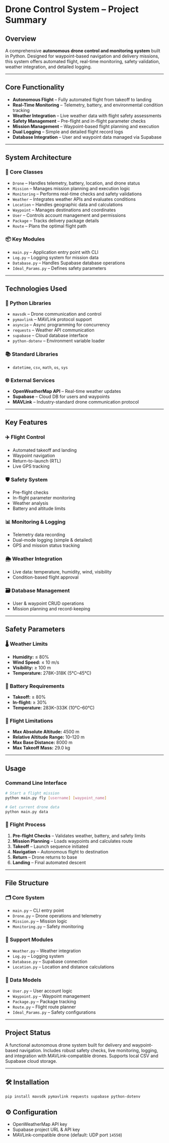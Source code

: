 # Drone Control System – Project Summary

## Overview
A comprehensive **autonomous drone control and monitoring system** built in Python. Designed for waypoint-based navigation and delivery missions, this system offers automated flight, real-time monitoring, safety validation, weather integration, and detailed logging.

---

## Core Functionality
- **Autonomous Flight** – Fully automated flight from takeoff to landing
- **Real-Time Monitoring** – Telemetry, battery, and environmental condition tracking
- **Weather Integration** – Live weather data with flight safety assessments
- **Safety Management** – Pre-flight and in-flight parameter checks
- **Mission Management** – Waypoint-based flight planning and execution
- **Dual Logging** – Simple and detailed flight record logs
- **Database Integration** – User and waypoint data managed via Supabase

---

## System Architecture

### 🔧 Core Classes
- `Drone` – Handles telemetry, battery, location, and drone status
- `Mission` – Manages mission planning and execution logic
- `Monitoring` – Performs real-time checks and safety validations
- `Weather` – Integrates weather APIs and evaluates conditions
- `Location` – Handles geographic data and calculations
- `Waypoint` – Manages destinations and coordinates
- `User` – Controls account management and permissions
- `Package` – Tracks delivery package details
- `Route` – Plans the optimal flight path

### 📦 Key Modules
- `main.py` – Application entry point with CLI
- `Log.py` – Logging system for mission data
- `Database.py` – Handles Supabase database operations
- `Ideal_Params.py` – Defines safety parameters

---

## Technologies Used

### 🐍 Python Libraries
- `mavsdk` – Drone communication and control
- `pymavlink` – MAVLink protocol support
- `asyncio` – Async programming for concurrency
- `requests` – Weather API communication
- `supabase` – Cloud database interface
- `python-dotenv` – Environment variable loader

### 📚 Standard Libraries
- `datetime`, `csv`, `math`, `os`, `sys`

### 🌐 External Services
- **OpenWeatherMap API** – Real-time weather updates
- **Supabase** – Cloud DB for users and waypoints
- **MAVLink** – Industry-standard drone communication protocol

---

## Key Features

### ✈️ Flight Control
- Automated takeoff and landing
- Waypoint navigation
- Return-to-launch (RTL)
- Live GPS tracking

### 🛡️ Safety System
- Pre-flight checks
- In-flight parameter monitoring
- Weather analysis
- Battery and altitude limits

### 📊 Monitoring & Logging
- Telemetry data recording
- Dual-mode logging (simple & detailed)
- GPS and mission status tracking

### 🌦️ Weather Integration
- Live data: temperature, humidity, wind, visibility
- Condition-based flight approval

### 🗃️ Database Management
- User & waypoint CRUD operations
- Mission planning and record-keeping

---

## Safety Parameters

### 🌡️ Weather Limits
- **Humidity:** ≤ 80%
- **Wind Speed:** ≤ 10 m/s
- **Visibility:** ≥ 100 m
- **Temperature:** 278K–318K (5°C–45°C)

### 🔋 Battery Requirements
- **Takeoff:** ≥ 80%
- **In-flight:** ≥ 30%
- **Temperature:** 283K–333K (10°C–60°C)

### 🚫 Flight Limitations
- **Max Absolute Altitude:** 4500 m
- **Relative Altitude Range:** 10–120 m
- **Max Base Distance:** 8000 m
- **Max Takeoff Mass:** 29.0 kg

---



## Usage

### Command Line Interface
```bash
# Start a flight mission
python main.py fly [username] [waypoint_name]

# Get current drone data
python main.py data
```

### 🧭 Flight Process
1. **Pre-flight Checks** – Validates weather, battery, and safety limits
2. **Mission Planning** – Loads waypoints and calculates route
3. **Takeoff** – Launch sequence initiated
4. **Navigation** – Autonomous flight to destination
5. **Return** – Drone returns to base
6. **Landing** – Final automated descent

---

## File Structure

### 🗂️ Core System
- `main.py` – CLI entry point
- `Drone.py` – Drone operations and telemetry
- `Mission.py` – Mission logic
- `Monitoring.py` – Safety monitoring

### 🔧 Support Modules
- `Weather.py` – Weather integration
- `Log.py` – Logging system
- `Database.py` – Supabase connection
- `Location.py` – Location and distance calculations

### 🧱 Data Models
- `User.py` – User account logic
- `Waypoint.py` – Waypoint management
- `Package.py` – Package tracking
- `Route.py` – Flight route planner
- `Ideal_Params.py` – Safety configurations

---

## Project Status
A functional autonomous drone system built for delivery and waypoint-based navigation. Includes robust safety checks, live monitoring, logging, and integration with MAVLink-compatible drones. Supports local CSV and Supabase cloud storage.

---

## 🛠️ Installation
```bash
pip install mavsdk pymavlink requests supabase python-dotenv
```

## ⚙️ Configuration
- OpenWeatherMap API key
- Supabase project URL & API key
- MAVLink-compatible drone (default: UDP port `14550`)
